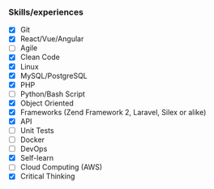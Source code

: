 ### Skills/experiences

- [x] Git
- [x] React/Vue/Angular
- [ ] Agile
- [x] Clean Code
- [x] Linux
- [x] MySQL/PostgreSQL
- [x] PHP
- [ ] Python/Bash Script
- [x] Object Oriented
- [x] Frameworks (Zend Framework 2, Laravel, Silex or alike)
- [x] API
- [ ] Unit Tests
- [ ] Docker
- [ ] DevOps
- [x] Self-learn
- [ ] Cloud Computing (AWS)
- [x] Critical Thinking
